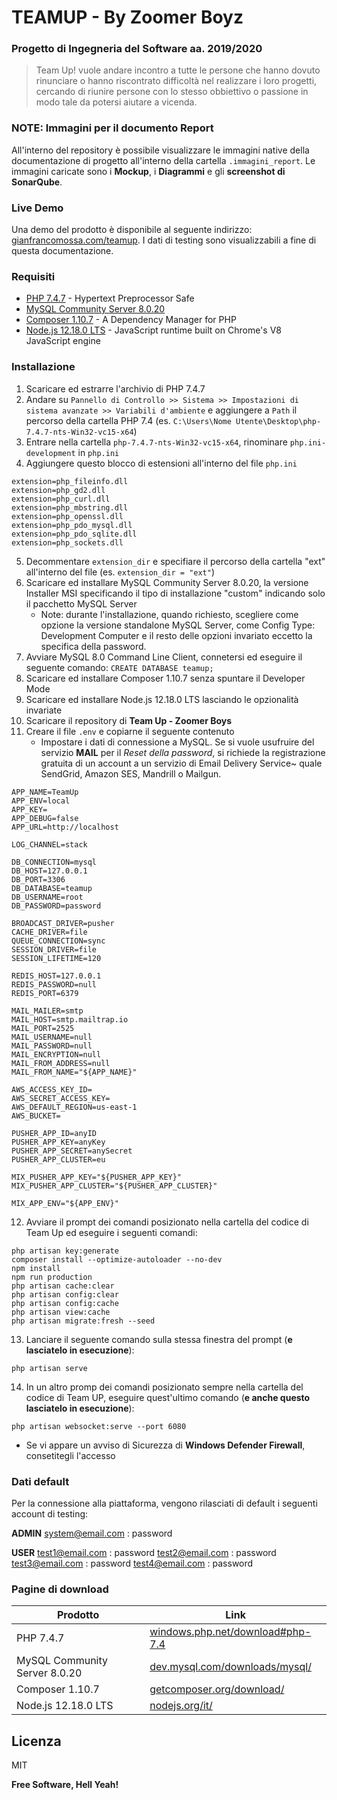# TEAMUP - By Zoomer Boyz
### Progetto di Ingegneria del Software aa. 2019/2020

>Team Up! vuole andare incontro a tutte le persone che hanno dovuto rinunciare o hanno riscontrato difficoltà nel realizzare i loro progetti, cercando di riunire persone con lo stesso obbiettivo o passione in modo tale da potersi aiutare a vicenda.

### NOTE: Immagini per il documento Report
All'interno del repository è possibile visualizzare le immagini native della documentazione di progetto all'interno della cartella ```.immagini_report```. Le immagini caricate sono i **Mockup**, i **Diagrammi** e gli **screenshot di SonarQube**.

### Live Demo
Una demo del prodotto è disponibile al seguente indirizzo: [gianfrancomossa.com/teamup](https://gianfrancomossa.com/teamup/). I dati di testing sono visualizzabili a fine di questa documentazione.

### Requisiti
* [PHP 7.4.7](https://windows.php.net/downloads/releases/php-7.4.7-nts-Win32-vc15-x64.zip) - Hypertext Preprocessor Safe
* [MySQL Community Server 8.0.20](https://cdn.mysql.com//Downloads/MySQLInstaller/mysql-installer-community-8.0.20.0.msi)
* [Composer 1.10.7](https://getcomposer.org/Composer-Setup.exe) - A Dependency Manager for PHP
* [Node.js 12.18.0 LTS](https://nodejs.org/dist/v12.18.0/node-v12.18.0-x64.msi) - JavaScript runtime built on Chrome's V8 JavaScript engine

### Installazione

1. Scaricare ed estrarre l'archivio di PHP 7.4.7
2. Andare su ```Pannello di Controllo >> Sistema >> Impostazioni di sistema avanzate >> Variabili d'ambiente``` e aggiungere a ```Path``` il percorso della cartella PHP 7.4 (es. ```C:\Users\Nome Utente\Desktop\php-7.4.7-nts-Win32-vc15-x64```)
3. Entrare nella cartella ```php-7.4.7-nts-Win32-vc15-x64```, rinominare ```php.ini-development``` in ```php.ini```
4. Aggiungere questo blocco di estensioni all'interno del file ```php.ini```
```
extension=php_fileinfo.dll
extension=php_gd2.dll
extension=php_curl.dll
extension=php_mbstring.dll
extension=php_openssl.dll
extension=php_pdo_mysql.dll
extension=php_pdo_sqlite.dll
extension=php_sockets.dll
```
5. Decommentare ```extension_dir``` e specifiare il percorso della cartella "ext" all'interno del file (es. ```extension_dir = "ext"```)
6. Scaricare ed installare MySQL Community Server 8.0.20, la versione Installer MSI specificando il tipo di installazione "custom" indicando solo il pacchetto MySQL Server
    * Note: durante l'installazione, quando richiesto, scegliere come opzione la versione standalone MySQL Server, come Config Type: Development Computer e il resto delle opzioni invariato eccetto la specifica della password.
7. Avviare MySQL 8.0 Command Line Client, connetersi ed eseguire il seguente comando: ```CREATE DATABASE teamup;```
8. Scaricare ed installare Composer 1.10.7 senza spuntare il Developer Mode
9. Scaricare ed installare Node.js 12.18.0 LTS lasciando le opzionalità invariate
10. Scaricare il repository di **Team Up - Zoomer Boys**
11. Creare il file ```.env``` e copiarne il seguente contenuto
    * Impostare i dati di connessione a MySQL. Se si vuole usufruire del servizio **MAIL** per il *Reset della password*, si richiede la registrazione gratuita di un account a un servizio di Email Delivery Service~ quale SendGrid, Amazon SES, Mandrill o Mailgun.
```
APP_NAME=TeamUp
APP_ENV=local
APP_KEY=
APP_DEBUG=false
APP_URL=http://localhost

LOG_CHANNEL=stack

DB_CONNECTION=mysql
DB_HOST=127.0.0.1
DB_PORT=3306
DB_DATABASE=teamup
DB_USERNAME=root
DB_PASSWORD=password

BROADCAST_DRIVER=pusher
CACHE_DRIVER=file
QUEUE_CONNECTION=sync
SESSION_DRIVER=file
SESSION_LIFETIME=120

REDIS_HOST=127.0.0.1
REDIS_PASSWORD=null
REDIS_PORT=6379

MAIL_MAILER=smtp
MAIL_HOST=smtp.mailtrap.io
MAIL_PORT=2525
MAIL_USERNAME=null
MAIL_PASSWORD=null
MAIL_ENCRYPTION=null
MAIL_FROM_ADDRESS=null
MAIL_FROM_NAME="${APP_NAME}"

AWS_ACCESS_KEY_ID=
AWS_SECRET_ACCESS_KEY=
AWS_DEFAULT_REGION=us-east-1
AWS_BUCKET=

PUSHER_APP_ID=anyID
PUSHER_APP_KEY=anyKey
PUSHER_APP_SECRET=anySecret
PUSHER_APP_CLUSTER=eu

MIX_PUSHER_APP_KEY="${PUSHER_APP_KEY}"
MIX_PUSHER_APP_CLUSTER="${PUSHER_APP_CLUSTER}"

MIX_APP_ENV="${APP_ENV}"
```
12. Avviare il prompt dei comandi posizionato nella cartella del codice di Team Up ed eseguire i seguenti comandi:
```
php artisan key:generate
composer install --optimize-autoloader --no-dev
npm install
npm run production
php artisan cache:clear
php artisan config:clear
php artisan config:cache
php artisan view:cache
php artisan migrate:fresh --seed
```
13. Lanciare il seguente comando sulla stessa finestra del prompt (**e lasciatelo in esecuzione**):
```
php artisan serve
```
14. In un altro promp dei comandi posizionato sempre nella cartella del codice di Team UP, eseguire quest'ultimo comando (**e anche questo lasciatelo in esecuzione**):
```
php artisan websocket:serve --port 6080
```
   * Se vi appare un avviso di Sicurezza di **Windows Defender Firewall**, consetitegli l'accesso

### Dati default
Per la connessione alla piattaforma, vengono rilasciati di default i seguenti account di testing:

**ADMIN**
system@email.com : password

**USER**
test1@email.com : password
test2@email.com : password
test3@email.com : password
test4@email.com : password

### Pagine di download

| Prodotto | Link |
| ------ | ------ |
| PHP 7.4.7 | [windows.php.net/download#php-7.4](https://windows.php.net/download#php-7.4) |
| MySQL Community Server 8.0.20 | [dev.mysql.com/downloads/mysql/](https://dev.mysql.com/downloads/mysql/) |
| Composer 1.10.7 | [getcomposer.org/download/](https://getcomposer.org/download/) |
| Node.js 12.18.0 LTS | [nodejs.org/it/](https://nodejs.org/it/) |


Licenza
----

MIT

**Free Software, Hell Yeah!**
